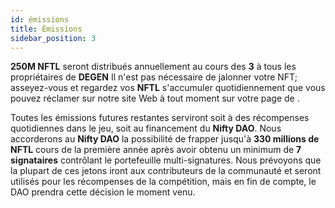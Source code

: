 ```yaml
---
id: émissions
title: Émissions
sidebar_position: 3
---
```


**250M NFTL** seront distribués annuellement au cours des **3** à tous les propriétaires de **DEGEN** Il n'est pas nécessaire de jalonner votre NFT; asseyez-vous et regardez vos **NFTL** s'accumuler quotidiennement que vous pouvez réclamer sur notre site Web à tout moment sur votre page de [](https://nifty-league.com/wallet).

Toutes les émissions futures restantes serviront soit à des récompenses quotidiennes dans le jeu, soit au financement du **Nifty DAO**. Nous accorderons au **Nifty DAO** la possibilité de frapper jusqu'à **330 millions de NFTL** cours de la première année après avoir obtenu un minimum de **7 signataires** contrôlant le portefeuille multi-signatures. Nous prévoyons que la plupart de ces jetons iront aux contributeurs de la communauté et seront utilisés pour les récompenses de la compétition, mais en fin de compte, le DAO prendra cette décision le moment venu.
